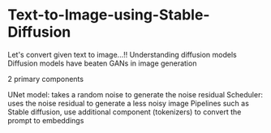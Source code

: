 # Text-to-Image-using-Stable-Diffusion
Let's convert given text to image...!!
Understanding diffusion models
Diffusion models have beaten GANs in image generation

2 primary components

UNet model: takes a random noise to generate the noise residual
Scheduler: uses the noise residual to generate a less noisy image
Pipelines such as Stable diffusion, use additional component (tokenizers) to convert the prompt to embeddings
